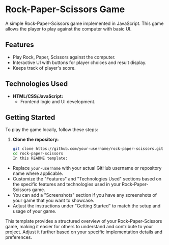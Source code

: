 # Rock-Paper-Scissors Game

A simple Rock-Paper-Scissors game implemented in JavaScript. This game allows the player to play against the computer with basic UI.

## Features

- Play Rock, Paper, Scissors against the computer.
- Interactive UI with buttons for player choices and result display.
- Keeps track of player's score.

## Technologies Used

- **HTML/CSS/JavaScript:**
  - Frontend logic and UI development.
  
## Getting Started

To play the game locally, follow these steps:

1. **Clone the repository:**

   ```bash
   git clone https://github.com/your-username/rock-paper-scissors.git
   cd rock-paper-scissors
   In this README template:

- Replace `your-username` with your actual GitHub username or repository name where applicable.
- Customize the "Features" and "Technologies Used" sections based on the specific features and technologies used in your Rock-Paper-Scissors game.
- You can add a "Screenshots" section if you have any screenshots of your game that you want to showcase.
- Adjust the instructions under "Getting Started" to match the setup and usage of your game.

This template provides a structured overview of your Rock-Paper-Scissors game, making it easier for others to understand and contribute to your project. Adjust it further based on your specific implementation details and preferences.
